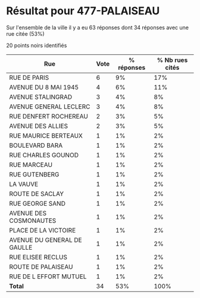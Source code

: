 # Résultat pour 477-PALAISEAU

Sur l'ensemble de la ville il y a eu 63 réponses dont 34 réponses avec une rue citée (53%)

20 points noirs identifiés

| Rue | Vote | % réponses | % Nb rues cités|
|-----|------|------------|----------------|
| RUE DE PARIS | 6 | 9% | 17%|
| AVENUE DU 8 MAI 1945 | 4 | 6% | 11%|
| AVENUE STALINGRAD | 3 | 4% | 8%|
| AVENUE GENERAL LECLERC | 3 | 4% | 8%|
| RUE DENFERT ROCHEREAU | 2 | 3% | 5%|
| AVENUE DES ALLIES | 2 | 3% | 5%|
| RUE MAURICE BERTEAUX | 1 | 1% | 2%|
| BOULEVARD BARA | 1 | 1% | 2%|
| RUE CHARLES GOUNOD | 1 | 1% | 2%|
| RUE MARCEAU | 1 | 1% | 2%|
| RUE GUTENBERG | 1 | 1% | 2%|
| LA VAUVE | 1 | 1% | 2%|
| ROUTE DE SACLAY | 1 | 1% | 2%|
| RUE GEORGE SAND | 1 | 1% | 2%|
| AVENUE DES COSMONAUTES | 1 | 1% | 2%|
| PLACE DE LA VICTOIRE | 1 | 1% | 2%|
| AVENUE DU GENERAL DE GAULLE | 1 | 1% | 2%|
| RUE ELISEE RECLUS | 1 | 1% | 2%|
| ROUTE DE PALAISEAU | 1 | 1% | 2%|
| RUE DE L EFFORT MUTUEL | 1 | 1% | 2%|
| **Total** | 34 | 53% | 100%|
